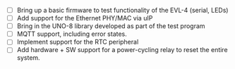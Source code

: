 - [ ] Bring up a basic firmware to test functionality of the EVL-4 (serial, LEDs)
- [ ] Add support for the Ethernet PHY/MAC via uIP
- [ ] Bring in the UNO-8 library developed as part of the test program
- [ ] MQTT support, including error states.
- [ ] Implement support for the RTC peripheral
- [ ] Add hardware + SW support for a power-cycling relay to reset the entire system.
